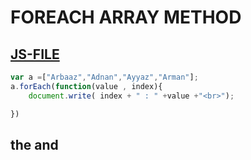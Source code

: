 # FOREACH ARRAY METHOD
[JS-FILE](../js/49-forEach-Array-method.js)
---
```javascript 
var a =["Arbaaz","Adnan","Ayyaz","Arman"];
a.forEach(function(value , index){
    document.write( index + " : " +value +"<br>");

})
```
## the and 
